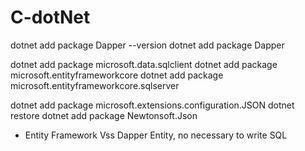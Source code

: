 <!--
 * @Author: G.F
 * @Date: 2024-07-30 23:10:19
 * @LastEditTime: 2024-08-28 23:35:15
 * @LastEditors: your name
 * @Description: 
 * @FilePath: /HelloWorld/README.md
-->
# C-dotNet

dotnet add package Dapper --version
dotnet add package Dapper

dotnet add package microsoft.data.sqlclient
dotnet add package microsoft.entityframeworkcore
dotnet add package microsoft.entityframeworkcore.sqlserver

dotnet add package microsoft.extensions.configuration.JSON
dotnet restore
dotnet add package Newtonsoft.Json


* Entity Framework Vss Dapper
Entity, no necessary to write SQL
